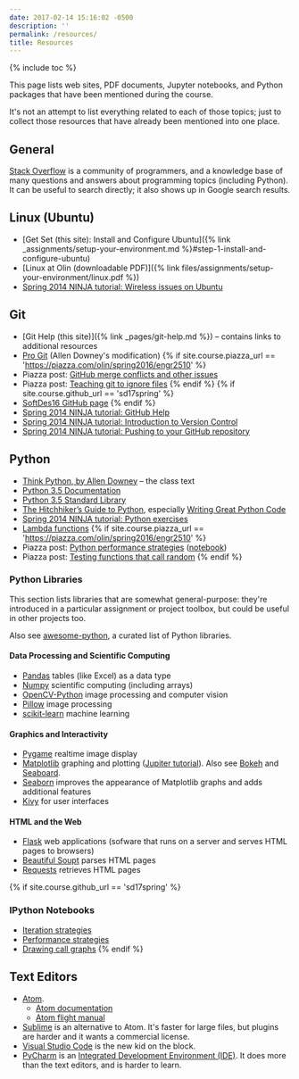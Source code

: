 ```yaml
---
date: 2017-02-14 15:16:02 -0500
description: ''
permalink: /resources/
title: Resources
---
```


{% include toc %}

This page lists web sites, PDF documents, Jupyter notebooks, and
Python packages that have been mentioned during the course.

It's not an attempt to list everything related to each of those topics; just
to collect those resources that have already been mentioned into one place.

## General

[Stack Overflow](http://stackoverflow.com) is a community of programmers, and a knowledge base of many questions and answers about programming topics (including Python). It can be useful to search directly; it also shows up in Google search results.

## Linux (Ubuntu)

* [Get Set (this site): Install and Configure Ubuntu]({% link _assignments/setup-your-environment.md %}#step-1-install-and-configure-ubuntu)
* [Linux at Olin (downloadable PDF)]({% link files/assignments/setup-your-environment/linux.pdf %})
* [Spring 2014 NINJA tutorial: Wireless issues on Ubuntu](https://docs.google.com/document/d/1uRRyjQhWyoffL_FNpRHNn8geblh9h0mfvAjjZ0fOtRc/edit)

## Git

* [Git Help (this site)]({% link _pages/git-help.md %}) – contains links to additional resources
* [Pro Git](https://github.com/AllenDowney/amgit/tree/master/en) (Allen Downey's modification)
{% if site.course.piazza_url == 'https://piazza.com/olin/spring2016/engr2510' %}
* Piazza post: [GitHub merge conflicts and other issues](https://piazza.com/class/ijkborva8jk70v?cid=57)
* Piazza post: [Teaching git to ignore files](https://piazza.com/class/ijkborva8jk70v?cid=97)
{% endif %}
{% if site.course.github_url == 'sd17spring' %}
* [SoftDes16 GitHub page](https://github.com//{{site.course.github_owner}}/ClassNotes/blob/master/Day5_Iteration.ipynb)
{% endif %}
* [Spring 2014 NINJA tutorial: GitHub Help](https://docs.google.com/document/d/12mYDk2Bto-8a4LEq3tL9gvNO_8uehsyaV5WMg2-WNj4/edit)
* [Spring 2014 NINJA tutorial: Introduction to Version Control](https://docs.google.com/presentation/d/15UsxsUBIDA78iplWfKsX0yZAoYIf5ofpEr7PRUE2Y28/edit#slide=id.p)
* [Spring 2014 NINJA tutorial: Pushing to your GitHub repository](https://docs.google.com/document/d/1faRvcK33bIetPkgBH5Vw3Vlz8vl6jdPFKvtowT6Q1xw/edit)

## Python

* [Think Python, by Allen Downey](http://greenteapress.com/wp/think-python-2e/) – the class text
* [Python 3.5 Documentation](https://docs.python.org/3.5/)
* [Python 3.5 Standard Library](https://docs.python.org/3.5/library/index.html)
* [The Hitchhiker’s Guide to Python](http://docs.python-guide.org/), especially [Writing Great Python Code](http://docs.python-guide.org/en/latest/#writing-great-python-code)
* [Spring 2014 NINJA tutorial: Python exercises](https://docs.google.com/document/d/1k-JU9cPokJ58ur4ubpbhLAxC26aAx9bCUcianobBLFE/edit)
* [Lambda functions](http://www.secnetix.de/%7Eolli/Python/lambda_functions.hawk)
{% if site.course.piazza_url == 'https://piazza.com/olin/spring2016/engr2510' %}
* Piazza post: [Python performance strategies](https://piazza.com/class/ijkborva8jk70v?cid=105) ([notebook](https://github.com//{{site.course.github_owner}}/ClassNotes/blob/master/Python%20Performance%20Strategies.ipynb))
* Piazza post: [Testing functions that call random](https://piazza.com/class/ijkborva8jk70v?cid=103)
{% endif %}

### Python Libraries

This section lists libraries that are somewhat general-purpose: they're
introduced in a particular assignment or project toolbox, but could be useful
in other projects too.

Also see [awesome-python](https://github.com/vinta/awesome-python), a curated list of Python libraries.

#### Data Processing and Scientific Computing

* [Pandas](http://pandas.pydata.org) tables (like Excel) as a data type
* [Numpy](http://www.numpy.org) scientific computing (including arrays)
* [OpenCV-Python](https://opencv-python-tutroals.readthedocs.org/en/latest/py_tutorials/py_tutorials.html) image processing and computer vision
* [Pillow](http://python-pillow.org) image processing
* [scikit-learn](http://scikit-learn.org/stable/) machine learning

#### Graphics and Interactivity

* [Pygame](http://www.pygame.org/hifi.html) realtime image display
* [Matplotlib](http://matplotlib.org) graphing and plotting ([Jupiter tutorial](http://nbviewer.jupyter.org/github/jrjohansson/scientific-python-lectures/blob/master/Lecture-4-Matplotlib.ipynb)). Also see [Bokeh](http://bokeh.pydata.org/en/latest/) and [Seaboard](http://stanford.edu/~mwaskom/software/seaborn/).
* [Seaborn](http://seaborn.pydata.org) improves the appearance of Matplotlib graphs and adds additional features
* [Kivy](https://kivy.org/) for user interfaces

#### HTML and the Web

* [Flask](http://flask.pocoo.org) web applications (sofware that runs on a server and serves HTML pages to browsers)
* [Beautiful Soupt](https://www.crummy.com/software/BeautifulSoup/bs4/doc/) parses HTML pages
* [Requests](http://docs.python-requests.org/en/latest/) retrieves HTML pages

{% if site.course.github_url == 'sd17spring' %}
### IPython Notebooks

* [Iteration strategies](https://github.com//{{site.course.github_owner}}/ClassNotes/blob/master/Day5_Iteration.ipynb)
* [Performance strategies](https://github.com//{{site.course.github_owner}}/ClassNotes/blob/master/Python%20Performance%20Strategies.ipynb)
* [Drawing call graphs](https://github.com//{{site.course.github_owner}}/ClassNotes/blob/master/Call%20Graphs.ipynb)
{% endif %}

## Text Editors

* [Atom](https://atom.io).
    * [Atom documentation](https://atom.io/docs)
    * [Atom flight manual](http://flight-manual.atom.io)
* [Sublime](https://www.sublimetext.com) is an alternative to Atom. It's faster for large files, but plugins are harder and it wants a commercial license.
* [Visual Studio Code](https://code.visualstudio.com) is the new kid on the block.
* [PyCharm](https://www.jetbrains.com/pycharm/) is an [Integrated Development Environment (IDE)](https://en.wikipedia.org/wiki/Integrated_development_environment).
It does more than the text editors, and is harder to learn.
